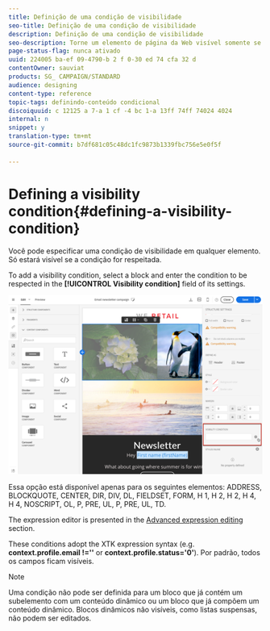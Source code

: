 ```yaml
---
title: Definição de uma condição de visibilidade
seo-title: Definição de uma condição de visibilidade
description: Definição de uma condição de visibilidade
seo-description: Torne um elemento de página da Web visível somente se uma determinada condição for respeitada.
page-status-flag: nunca ativado
uuid: 224005 ba-ef 09-4790-b 2 f 0-30 ed 74 cfa 32 d
contentOwner: sauviat
products: SG_ CAMPAIGN/STANDARD
audience: designing
content-type: reference
topic-tags: definindo-conteúdo condicional
discoiquuid: c 12125 a 7-a 1 cf -4 bc 1-a 13ff 74ff 74024 4024
internal: n
snippet: y
translation-type: tm+mt
source-git-commit: b7df681c05c48dc1fc9873b1339fbc756e5e0f5f

---
```



# Defining a visibility condition{#defining-a-visibility-condition}

Você pode especificar uma condição de visibilidade em qualquer elemento. Só estará visível se a condição for respeitada.

To add a visibility condition, select a block and enter the condition to be respected in the **[!UICONTROL Visibility condition]** field of its settings.

![](assets/delivery_content_5.png)

Essa opção está disponível apenas para os seguintes elementos: ADDRESS, BLOCKQUOTE, CENTER, DIR, DIV, DL, FIELDSET, FORM, H 1, H 2, H 2, H 4, H 4, NOSCRIPT, OL, P, PRE, UL, P, PRE, UL, TD.

The expression editor is presented in the [Advanced expression editing](../../automating/using/editing-queries.md#about-query-editor) section.

These conditions adopt the XTK expression syntax (e.g. **context.profile.email !=''** or **context.profile.status='0'**). Por padrão, todos os campos ficam visíveis.

>[!NOTE]
>
>Uma condição não pode ser definida para um bloco que já contém um subelemento com um conteúdo dinâmico ou um bloco que já compõem um conteúdo dinâmico. Blocos dinâmicos não visíveis, como listas suspensas, não podem ser editados.

